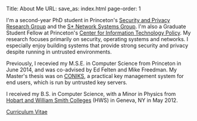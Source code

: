 Title: About Me
URL:
save_as: index.html
page-order: 1

<div class="left">
<div class="inner">
<p>
I'm a second-year PhD student in Princeton's <a class="text-info" href="https://security.cs.princeton.edu">Security and Privacy Research Group</a> and the <a class="text-info" href="http://sns.cs.princeton.edu">S* Network Systems Group</a>. I'm also a Graduate Student Fellow at Princeton's <a class="text-info" href="https://citp.princeton.edu">Center for Information Technology Policy</a>. My research focuses primarily on security, operating systems and networks. I especially enjoy building systems that provide strong security and privacy despite running in untrusted environments.
</p>

<p>Previously, I recevied my M.S.E. in Computer Science from Princeton in June 2014, and was co-advised by Ed Felten and Mike Freedman. My Master's thesis was on <a class="text-info" href="https://coniks.cs.princeton.edu">CONIKS</a>, a practical key management system for end users, which is run by untrusted key servers.</p>

<p>I received my B.S. in Computer Science, with a Minor in Physics from <a class="text-info" href="http://www.hws.edu">Hobart and William Smith Colleges</a> (HWS) in Geneva, NY in May 2012. 
</p>

<p><a class="text-info" href="static/cv.pdf">Curriculum Vitae</a></p>
</div>
</div>
